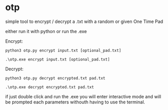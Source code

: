 # otp
simple tool to encrypt / decrypt a .txt with a random or given One Time Pad

either run it with python or run the .exe

Encrypt: 
```
python3 otp.py encrypt input.txt [optional_pad.txt]
```
```
.\otp.exe encrypt input.txt [optional_pad.txt]
```
Decrypt:
```
python3 otp.py decrypt encrypted.txt pad.txt
```
```
.\otp.exe decrypt encrypted.txt pad.txt
```
if just double click and run the .exe you will enter interactive mode and will be prompted each parameters withouth having to use the terminal.
